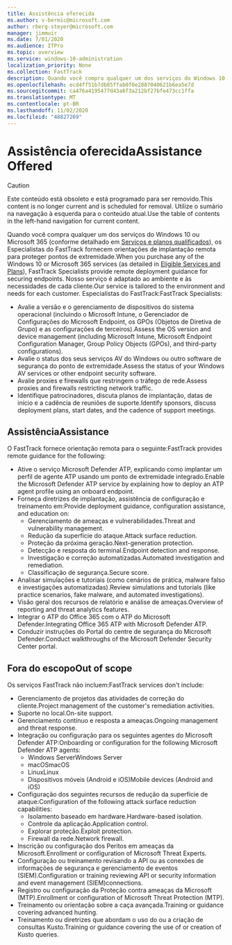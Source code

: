 ```yaml
---
title: Assistência oferecida
ms.author: v-bermic@microsoft.com
author: rberg-steyer@microsoft.com
manager: jimmuir
ms.date: 7/01/2020
ms.audience: ITPro
ms.topic: overview
ms.service: windows-10-administration
localization_priority: None
ms.collection: FastTrack
description: Quando você compra qualquer um dos serviços do Windows 10 ou Microsoft 365, os Especialistas do FastTrack fornecem orientações de implantação remota para proteger pontos de extremidade. Nosso serviço é adaptado ao ambiente e às necessidades de cada cliente.
ms.openlocfilehash: ecd4ff51b7db85ffab0f0e2887040621b6ea5e7d
ms.sourcegitcommit: ca476a4195477d43a6f3a212bf27bfe473cc1ffa
ms.translationtype: MT
ms.contentlocale: pt-BR
ms.lasthandoff: 11/02/2020
ms.locfileid: "48827269"
---
```

# <a name="assistance-offered"></a><span data-ttu-id="6582e-104">Assistência oferecida</span><span class="sxs-lookup"><span data-stu-id="6582e-104">Assistance Offered</span></span>  

> [!CAUTION]
> <span data-ttu-id="6582e-105">Este conteúdo está obsoleto e está programado para ser removido.</span><span class="sxs-lookup"><span data-stu-id="6582e-105">This content is no longer current and is scheduled for removal.</span></span> <span data-ttu-id="6582e-106">Utilize o sumário na navegação à esquerda para o conteúdo atual.</span><span class="sxs-lookup"><span data-stu-id="6582e-106">Use the table of contents in the left-hand navigation for current content.</span></span>

<span data-ttu-id="6582e-107">Quando você compra qualquer um dos serviços do Windows 10 ou Microsoft 365 (conforme detalhado em [Serviços e planos qualificados](M365-eligible-services-and-plans.md)), os Especialistas do FastTrack fornecem orientações de implantação remota para proteger pontos de extremidade.</span><span class="sxs-lookup"><span data-stu-id="6582e-107">When you purchase any of the Windows 10 or Microsoft 365 services (as detailed in [Eligible Services and Plans](M365-eligible-services-and-plans.md)), FastTrack Specialists provide remote deployment guidance for securing endpoints.</span></span> <span data-ttu-id="6582e-108">Nosso serviço é adaptado ao ambiente e às necessidades de cada cliente.</span><span class="sxs-lookup"><span data-stu-id="6582e-108">Our service is tailored to the environment and needs for each customer.</span></span> <span data-ttu-id="6582e-109">Especialistas do FastTrack:</span><span class="sxs-lookup"><span data-stu-id="6582e-109">FastTrack Specialists:</span></span>
- <span data-ttu-id="6582e-110">Avalie a versão e o gerenciamento de dispositivos do sistema operacional (incluindo o Microsoft Intune, o Gerenciador de Configurações do Microsoft Endpoint, os GPOs (Objetos de Diretiva de Grupo) e as configurações de terceiros).</span><span class="sxs-lookup"><span data-stu-id="6582e-110">Assess the OS version and device management (including Microsoft Intune, Microsoft Endpoint Configuration Manager, Group Policy Objects (GPOs), and third-party configurations).</span></span>
- <span data-ttu-id="6582e-111">Avalie o status dos seus serviços AV do Windows ou outro software de segurança do ponto de extremidade.</span><span class="sxs-lookup"><span data-stu-id="6582e-111">Assess the status of your Windows AV services or other endpoint security software.</span></span>
- <span data-ttu-id="6582e-112">Avalie proxies e firewalls que restringem o tráfego de rede.</span><span class="sxs-lookup"><span data-stu-id="6582e-112">Assess proxies and firewalls restricting network traffic.</span></span>
- <span data-ttu-id="6582e-113">Identifique patrocinadores, discuta planos de implantação, datas de início e a cadência de reuniões de suporte.</span><span class="sxs-lookup"><span data-stu-id="6582e-113">Identify sponsors, discuss deployment plans, start dates, and the cadence of support meetings.</span></span>

## <a name="assistance"></a><span data-ttu-id="6582e-114">Assistência</span><span class="sxs-lookup"><span data-stu-id="6582e-114">Assistance</span></span>

<span data-ttu-id="6582e-115">O FastTrack fornece orientação remota para o seguinte:</span><span class="sxs-lookup"><span data-stu-id="6582e-115">FastTrack provides remote guidance for the following:</span></span>
- <span data-ttu-id="6582e-116">Ative o serviço Microsoft Defender ATP, explicando como implantar um perfil de agente ATP usando um ponto de extremidade integrado.</span><span class="sxs-lookup"><span data-stu-id="6582e-116">Enable the Microsoft Defender ATP service by explaining how to deploy an ATP agent profile using an onboard endpoint.</span></span>
- <span data-ttu-id="6582e-117">Forneça diretrizes de implantação, assistência de configuração e treinamento em:</span><span class="sxs-lookup"><span data-stu-id="6582e-117">Provide deployment guidance, configuration assistance, and education on:</span></span>
    - <span data-ttu-id="6582e-118">Gerenciamento de ameaças e vulnerabilidades.</span><span class="sxs-lookup"><span data-stu-id="6582e-118">Threat and vulnerability management.</span></span>
    - <span data-ttu-id="6582e-119">Redução da superfície do ataque.</span><span class="sxs-lookup"><span data-stu-id="6582e-119">Attack surface reduction.</span></span>
    - <span data-ttu-id="6582e-120">Proteção da próxima geração.</span><span class="sxs-lookup"><span data-stu-id="6582e-120">Next-generation protection.</span></span>
    - <span data-ttu-id="6582e-121">Detecção e resposta do terminal.</span><span class="sxs-lookup"><span data-stu-id="6582e-121">Endpoint detection and response.</span></span>
    - <span data-ttu-id="6582e-122">Investigação e correção automatizadas.</span><span class="sxs-lookup"><span data-stu-id="6582e-122">Automated investigation and remediation.</span></span>
    - <span data-ttu-id="6582e-123">Classificação de segurança.</span><span class="sxs-lookup"><span data-stu-id="6582e-123">Secure score.</span></span>
- <span data-ttu-id="6582e-124">Analisar simulações e tutoriais (como cenários de prática, malware falso e investigações automatizadas).</span><span class="sxs-lookup"><span data-stu-id="6582e-124">Review simulations and tutorials (like practice scenarios, fake malware, and automated investigations).</span></span>
- <span data-ttu-id="6582e-125">Visão geral dos recursos de relatório e análise de ameaças.</span><span class="sxs-lookup"><span data-stu-id="6582e-125">Overview of reporting and threat analytics features.</span></span>
- <span data-ttu-id="6582e-126">Integrar o ATP do Office 365 com o ATP do Microsoft Defender.</span><span class="sxs-lookup"><span data-stu-id="6582e-126">Integrating Office 365 ATP with Microsoft Defender ATP.</span></span>
- <span data-ttu-id="6582e-127">Conduzir instruções do Portal do centre de segurança do Microsoft Defender.</span><span class="sxs-lookup"><span data-stu-id="6582e-127">Conduct walkthroughs of the Microsoft Defender Security Center portal.</span></span>

## <a name="out-of-scope"></a><span data-ttu-id="6582e-128">Fora do escopo</span><span class="sxs-lookup"><span data-stu-id="6582e-128">Out of scope</span></span>

<span data-ttu-id="6582e-129">Os serviços FastTrack não incluem:</span><span class="sxs-lookup"><span data-stu-id="6582e-129">FastTrack services don't include:</span></span>
- <span data-ttu-id="6582e-130">Gerenciamento de projetos das atividades de correção do cliente.</span><span class="sxs-lookup"><span data-stu-id="6582e-130">Project management of the customer's remediation activities.</span></span>
- <span data-ttu-id="6582e-131">Suporte no local.</span><span class="sxs-lookup"><span data-stu-id="6582e-131">On-site support.</span></span>
- <span data-ttu-id="6582e-132">Gerenciamento contínuo e resposta a ameaças.</span><span class="sxs-lookup"><span data-stu-id="6582e-132">Ongoing management and threat response.</span></span>
- <span data-ttu-id="6582e-133">Integração ou configuração para os seguintes agentes do Microsoft Defender ATP:</span><span class="sxs-lookup"><span data-stu-id="6582e-133">Onboarding or configuration for the following Microsoft Defender ATP agents:</span></span>
   - <span data-ttu-id="6582e-134">Windows Server</span><span class="sxs-lookup"><span data-stu-id="6582e-134">Windows Server</span></span>
   - <span data-ttu-id="6582e-135">macOS</span><span class="sxs-lookup"><span data-stu-id="6582e-135">macOS</span></span>
   - <span data-ttu-id="6582e-136">Linux</span><span class="sxs-lookup"><span data-stu-id="6582e-136">Linux</span></span>
   - <span data-ttu-id="6582e-137">Dispositivos móveis (Android e iOS)</span><span class="sxs-lookup"><span data-stu-id="6582e-137">Mobile devices (Android and iOS)</span></span>
- <span data-ttu-id="6582e-138">Configuração dos seguintes recursos de redução da superfície de ataque:</span><span class="sxs-lookup"><span data-stu-id="6582e-138">Configuration of the following attack surface reduction capabilities:</span></span>
    - <span data-ttu-id="6582e-139">Isolamento baseado em hardware.</span><span class="sxs-lookup"><span data-stu-id="6582e-139">Hardware-based isolation.</span></span>
    - <span data-ttu-id="6582e-140">Controle da aplicação.</span><span class="sxs-lookup"><span data-stu-id="6582e-140">Application control.</span></span>
    - <span data-ttu-id="6582e-141">Explorar proteção.</span><span class="sxs-lookup"><span data-stu-id="6582e-141">Exploit protection.</span></span>
    - <span data-ttu-id="6582e-142">Firewall da rede.</span><span class="sxs-lookup"><span data-stu-id="6582e-142">Network firewall.</span></span>
- <span data-ttu-id="6582e-143">Inscrição ou configuração dos Peritos em ameaças da Microsoft.</span><span class="sxs-lookup"><span data-stu-id="6582e-143">Enrollment or configuration of Microsoft Threat Experts.</span></span>
- <span data-ttu-id="6582e-144">Configuração ou treinamento revisando a API ou as conexões de informações de segurança e gerenciamento de eventos (SIEM).</span><span class="sxs-lookup"><span data-stu-id="6582e-144">Configuration or training reviewing API or security information and event management (SIEM)connections.</span></span>
- <span data-ttu-id="6582e-145">Registro ou configuração da Proteção contra ameaças da Microsoft (MTP).</span><span class="sxs-lookup"><span data-stu-id="6582e-145">Enrollment or configuration of Microsoft Threat Protection (MTP).</span></span>
- <span data-ttu-id="6582e-146">Treinamento ou orientação sobre a caça avançada.</span><span class="sxs-lookup"><span data-stu-id="6582e-146">Training or guidance covering advanced hunting.</span></span>
- <span data-ttu-id="6582e-147">Treinamento ou diretrizes que abordam o uso do ou a criação de consultas Kusto.</span><span class="sxs-lookup"><span data-stu-id="6582e-147">Training or guidance covering the use of or creation of Kusto queries.</span></span>
